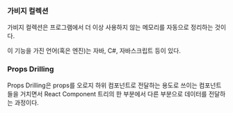 ### 가비지 컬렉션

가비지 컬렉션은 프로그램에서 더 이상 사용하지 않는 메모리를 자동으로 정리하는 것이다.

이 기능을 가진 언어(혹은 엔진)는 자바, C#, 자바스크립트 등이 있다.



### Props Drilling

Props Drilling은 props를 오로지 하위 컴포넌트로 전달하는 용도로 쓰이는 컴포넌트들을 거치면서 React Component 트리의 한 부분에서 다른 부분으로 데이터를 전달하는 과정이다.